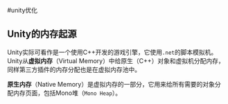 #unity优化 
## Unity的内存起源
Unity实际可看作是一个使用C++开发的游戏引擎，它使用`.net`的脚本模拟机。Unity从**虚拟内存**（Virtual Memory）中给原生（C++）对象和虚拟机分配内存，同样第三方插件的内存分配也是在虚拟内存池中。

**原生内存**（Native Memory）是虚拟内存的一部分，它用来给所有需要的对象分配内存页面，包括Mono堆（`Mono Heap`）。

